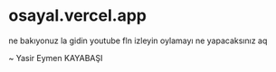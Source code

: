 # osayal.vercel.app
ne bakıyonuz la gidin youtube fln izleyin oylamayı ne yapacaksınız aq

~ Yasir Eymen KAYABAŞI
